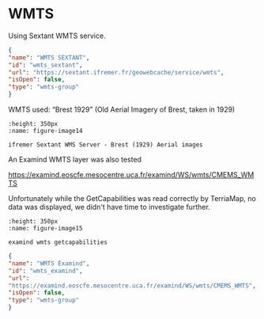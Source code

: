 
# WMTS

Using Sextant WMTS service.
```json
{
"name": "WMTS SEXTANT",
"id": "wmts_sextant",
"url": "https://sextant.ifremer.fr/geowebcache/service/wmts",
"isOpen": false,
"type": "wmts-group"
}
```
WMTS used: “Brest 1929” (Old Aerial Imagery of Brest, taken in 1929)


```{figure} content/image14.png
:height: 350px
:name: figure-image14

ifremer Sextant WMS Server - Brest (1929) Aerial images
```

An Examind WMTS layer was also tested

<https://examind.eoscfe.mesocentre.uca.fr/examind/WS/wmts/CMEMS_WMTS>

Unfortunately while the GetCapabilities was read correctly by TerriaMap,
no data was displayed, we didn't have time to investigate further.


```{figure} content/image15.png
:height: 350px
:name: figure-image15

examind wmts getcapabilities
```

```json
{
"name": "WMTS Examind",
"id": "wmts_examind",
"url":
"https://examind.eoscfe.mesocentre.uca.fr/examind/WS/wmts/CMEMS_WMTS",
"isOpen": false,
"type": "wmts-group"
}
```
